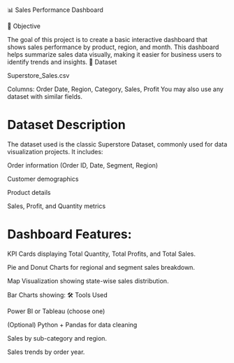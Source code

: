 📊 Sales Performance Dashboard

📌 Objective

The goal of this project is to create a basic interactive dashboard that shows sales performance by product, region, and month. This dashboard helps summarize sales data visually, making it easier for business users to identify trends and insights.
📂 Dataset

Superstore_Sales.csv

Columns: Order Date, Region, Category, Sales, Profit
You may also use any dataset with similar fields.
# Dataset Description
The dataset used is the classic Superstore Dataset, commonly used for data visualization projects. It includes:

Order information (Order ID, Date, Segment, Region)

Customer demographics

Product details

Sales, Profit, and Quantity metrics
# Dashboard Features:
KPI Cards displaying Total Quantity, Total Profits, and Total Sales.

Pie and Donut Charts for regional and segment sales breakdown.

Map Visualization showing state-wise sales distribution.

Bar Charts showing:
🛠 Tools Used

Power BI or Tableau (choose one)

(Optional) Python + Pandas for data cleaning



Sales by sub-category and region.

Sales trends by order year.
